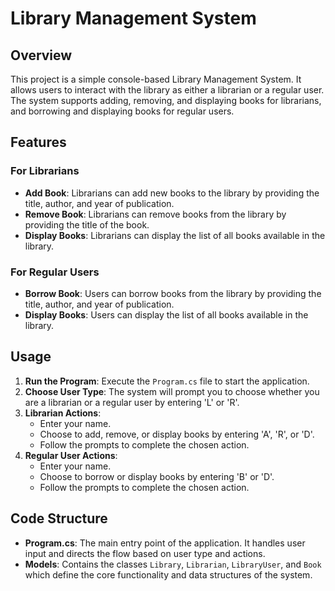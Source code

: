 # Library Management System

## Overview

This project is a simple console-based Library Management System. It allows users to interact with the library as either a librarian or a regular user. The system supports adding, removing, and displaying books for librarians, and borrowing and displaying books for regular users.

## Features

### For Librarians
- **Add Book**: Librarians can add new books to the library by providing the title, author, and year of publication.
- **Remove Book**: Librarians can remove books from the library by providing the title of the book.
- **Display Books**: Librarians can display the list of all books available in the library.

### For Regular Users
- **Borrow Book**: Users can borrow books from the library by providing the title, author, and year of publication.
- **Display Books**: Users can display the list of all books available in the library.

## Usage

1. **Run the Program**: Execute the `Program.cs` file to start the application.
2. **Choose User Type**: The system will prompt you to choose whether you are a librarian or a regular user by entering 'L' or 'R'.
3. **Librarian Actions**:
   - Enter your name.
   - Choose to add, remove, or display books by entering 'A', 'R', or 'D'.
   - Follow the prompts to complete the chosen action.
4. **Regular User Actions**:
   - Enter your name.
   - Choose to borrow or display books by entering 'B' or 'D'.
   - Follow the prompts to complete the chosen action.

## Code Structure

- **Program.cs**: The main entry point of the application. It handles user input and directs the flow based on user type and actions.
- **Models**: Contains the classes `Library`, `Librarian`, `LibraryUser`, and `Book` which define the core functionality and data structures of the system.
